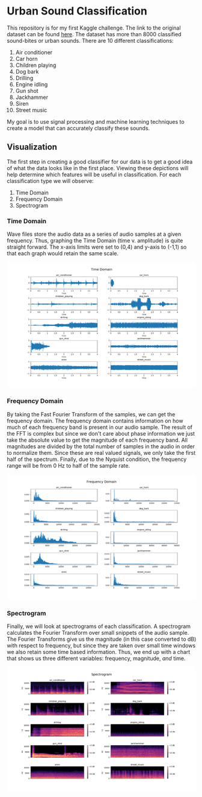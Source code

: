 # Urban Sound Classification
This repository is for my first Kaggle challenge. The link to the original dataset can be found [here](https://www.kaggle.com/papeloto/urban-sound-feature-extraction-knn). The dataset has more than 8000 classified sound-bites or urban sounds. There are 10 different classifications:

1. Air conditioner
1. Car horn
1. Children playing
1. Dog bark
1. Drilling
1. Engine idling
1. Gun shot
1. Jackhammer
1. Siren
1. Street music

My goal is to use signal processing and machine learning techniques to create a model that can accurately classify these sounds.

## Visualization
The first step in creating a good classifier for our data is to get a good idea of what the data looks like in the first place. Viewing these depictions will help determine which features will be useful in classification. For each classification type we will observe:
1. Time Domain
1. Frequency Domain
1. Spectrogram

### Time Domain
Wave files store the audio data as a series of audio samples at a given frequency. Thus, graphing the Time Domain (time v. amplitude) is quite straight forward. The x-axis limits were set to (0,4) and y-axis to (-1,1) so that each graph would retain the same scale.
<p align="center">
  <img src="./img/time_domain.png" width="800">
</p>

### Frequency Domain
By taking the Fast Fourier Transform of the samples, we can get the frequency domain. The frequency domain contains information on how much of each frequency band is present in our audio sample. The result of the FFT is complex but since we don't care about phase information we just take the absolute value to get the magnitude of each frequency band. All magnitudes are divided by the total number of samples in the audio in order to normalize them. Since these are real valued signals, we only take the first half of the spectrum. Finally, due to the Nyquist condition, the frequency range will be from 0 Hz to half of the sample rate.
<p align="center">
  <img src="./img/frequency_domain.png" width="800">
</p>

### Spectrogram
Finally, we will look at spectrograms of each classification. A spectrogram calculates the Fourier Transform over small snippets of the audio sample. The Fourier Transforms give us the magnitude (in this case converted to dB) with respect to frequency, but since they are taken over small time windows we also retain some time based information. Thus, we end up with a chart that shows us three different variables: frequency, magnitude, *and* time.
<p align="center">
  <img src="./img/Spectrogram.png" width="800">
</p>
